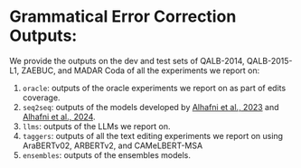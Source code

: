 # Grammatical Error Correction Outputs:

We provide the outputs on the dev and test sets of QALB-2014, QALB-2015-L1, ZAEBUC, and MADAR Coda of all the experiments we report on:
1. `oracle`: outputs of the oracle experiments we report on as part of edits coverage.
2. `seq2seq`: outputs of the models developed by [Alhafni et al., 2023](https://aclanthology.org/2023.emnlp-main.396/) and [Alhafni et al., 2024](https://aclanthology.org/2024.arabicnlp-1.4/).
3. `llms`: outputs of the LLMs we report on.
4. `taggers`: outputs of all the text editing experiments we report on using AraBERTv02, ARBERTv2, and CAMeLBERT-MSA
5. `ensembles`: outputs of the ensembles models.
